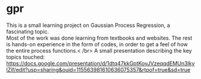 # gpr

This is a small learning project on Gaussian Process Regression, a fascinating topic.</br>
Most of the work was done learning from textbooks and websites. The rest is hands-on experience in the form of codes, in order to get a feel of how the entire process functions.< /br>
A small presentation describing the key topics touched: https://docs.google.com/presentation/d/1dtq47kkGptKovJVzeqqdEMUn3lkylZif/edit?usp=sharing&ouid=115563981610636075357&rtpof=true&sd=true
